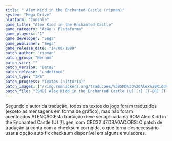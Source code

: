 ```yaml
---
title: " Alex Kidd in the Enchanted Castle (ripman)"
system: "Mega Drive"
platform: "Console"
game_title: "Alex Kidd in the Enchanted Castle"
game_category: "Ação / Plataforma"
game_players: "1"
game_developer: "Sega"
game_publisher: "Sega"
game_release_date: "14/08/1989"
patch_author: "ripman"
patch_group: "Nenhum"
patch_site: ""
patch_version: "Beta2"
patch_release: "undefined"
patch_type: "IPS"
patch_progress: "Textos (história)"
patch_images: ["//img.romhackers.org/traducoes/%5BSMD%5D%20Alex%20Kidd%20in%20the%20Enchanted%20Castle%20-%20ripman%20-%201.png","//img.romhackers.org/traducoes/%5BSMD%5D%20Alex%20Kidd%20in%20the%20Enchanted%20Castle%20-%20ripman%20-%202.png","//img.romhackers.org/traducoes/%5BSMD%5D%20Alex%20Kidd%20in%20the%20Enchanted%20Castle%20-%20ripman%20-%203.png"]
patch_file: "[SMD] Alex Kidd in the Enchanted Castle (U) [!] [T-BR] [T-ripman G-Nenhum] [V-Beta2 A-2018].7z"
---
```

Segundo o autor da tradução, todos os textos do jogo foram traduzidos (exceto as mensagens em forma de gráfico), mas não foram acentuados.ATENÇÃO:Esta tradução deve ser aplicada na ROM Alex Kidd in the Enchanted Castle (U) [!].gen, com CRC32 47DBA0AC.OBS: O patch de tradução já conta com a checksum corrigida, o que torna desnecessário usar a opção auto fix checksum disponível em alguns emuladores.